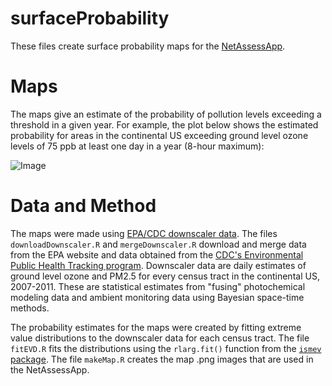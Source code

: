 surfaceProbability
==================
These files create surface probability maps for the [NetAssessApp](https://github.com/LADCO/NetAssessApp).

# Maps
The maps give an estimate of the probability of pollution levels exceeding a threshold in a given year. For example, the plot below shows the estimated probability for areas in the continental US exceeding ground level ozone levels of 75 ppb at least one day in a year (8-hour maximum):

![Image](https://raw.githubusercontent.com/LADCO/NetAssessApp/8e30d6505a3dbf60d2d36430fb63004d8510e30d/www/images/OzoneProb75ppb.png)

# Data and Method
The maps were made using [EPA/CDC downscaler data](http://www.epa.gov/nerlesd1/land-sci/lcb/lcb_faqsd.html). The files ```downloadDownscaler.R``` and ```mergeDownscaler.R``` download and merge data from the EPA website and data obtained from the [CDC's Environmental Public Health Tracking program](http://ephtracking.cdc.gov/showHome.action). Downscaler data are daily estimates of ground level ozone and PM2.5 for every census tract in the continental US, 2007-2011. These are statistical estimates from "fusing" photochemical modeling data and ambient monitoring data using Bayesian space-time methods.

The probability estimates for the maps were created by fitting extreme value distributions to the downscaler data for each census tract. The file ```fitEVD.R``` fits the distributions using the ```rlarg.fit()``` function from the [```ismev``` package](http://cran.r-project.org/web/packages/ismev/index.html). The file ```makeMap.R``` creates the map .png images that are used in the NetAssessApp.

